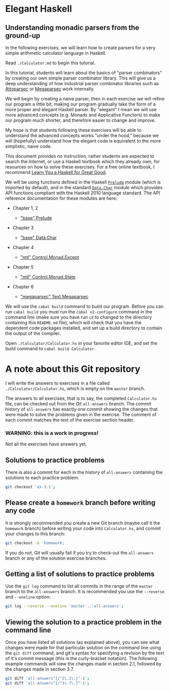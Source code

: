 # Elegant Haskell
## Understanding monadic parsers from the ground-up
In the following exercises, we will learn how to create parsers for a
very simple arithmetic calculator language in Haskell.

Read `./Calculator.md` to begin this tutorial.

In this tutorial, students will learn about the basics of "parser
combinators" by creating our own simple parser combinator
library. This will give us a deep understanding of how industrial
parser combinator libraries such as [Attoparsec](
https://hackage.haskell.org/package/attoparsec ) or [Megaparsec](
https://hackage.haskell.org/package/megaparsec ) work internally.

We will begin by creating a naive parser, then in each exercise we
will refine our program a little bit, making our program gradually
take the form of a more proper and elegant Haskell parser. By
"elegant" I mean we will use more advanced concepts (e.g. Monads and
Applicative Functors) to make our program much shorter, and therefore
easier to change and improve.

My hope is that students following these exercises will be able to
understand the advanced concepts works "under the hood," because we
will (hopefully) understand how the elegant code is equivalent to the
more simplistic, naive code.

This document provides no instruction, rather students are expected to
search the Internet, or use a Haskell textbook which they already own,
for resources on how to solve these exercises. For a free online
textbook, I recommend [Learn You a Haskell for Great Good](
http://learnyouahaskell.com/ ).

We will be using functions defined in the Haskell [`Prelude`](
https://hackage.haskell.org/package/base-4.12.0.0/docs/Prelude.html )
module (which is imported by default), and in the standard
[`Data.Char`](
https://hackage.haskell.org/package/base-4.12.0.0/docs/Data-Char.html
) module which provides API functions compliant with the Haskell 2010
language standard. The API reference documentation for these modules
are here:

- Chapter 1, 2
    - ["base" Prelude]( https://hackage.haskell.org/package/base/docs/Prelude.html )

- Chapter 3
    - ["base" Data.Char]( https://hackage.haskell.org/package/base/docs/Data-Char.html)

- Chapter 4
    - ["mtl" Control.Monad.Except]( https://hackage.haskell.org/package/mtl/docs/Control-Monad-Except.html )

- Chapter 5
	- ["mtl" Control.Monad.State]( https://hackage.haskell.org/package/mtl/docs/Control-Monad-State-Lazy.html )

- Chapter 6
    - ["megaparsec" Text.Megaparsec]( https://hackage.haskell.org/package/megaparsec/docs/Text-Megaparsec.html )

We will use the `cabal build` command to build our program. Before you
can run `cabal build` you must run the `cabal v2-configure` command in
the command line (make sure you have run `cd` to changed to the
directory containing this `README.md` file), which will check that you
have the dependent code packages installed, and set up a build
directory to contain the output of the compiler.

Open `./Calculator/Calculator.hs` in your favorite editor IDE, and set
the build command to `cabal build Calculator`.

# A note about this Git repository
I will write the answers to exercises in a file called
`./Calculator/Calculator.hs`, which is empty on the `master` branch.

The answers to all exercises, that is to say, the completed
`Calculator.hs` file, can be checked out from the Git `all-answers`
branch. The commit history of `all-answers` has exactly one commit
showing the changes that were made to solve the problems given in the
exercise. The comment of each commit matches the text of the exercise
section header.

### WARNING: this is a work in progress!
Not all the exercises have answers yet.

## Solutions to practice problems
There is also a commit for each in the history of `all-answers`
containing the solutions to each practice problem.

``` sh
git checkout 'ex-3.1';
```

## Please create a `homework` branch before writing any code
It is strongly recommended you create a new Git branch (maybe call it
the `homework` branch) before writing your code into `Calculator.hs`,
and commit your changes to this branch:

``` sh
git checkout -b 'homework;
```

If you do not, Git will usually fail if you try to check-out the
`all-answers` branch or any of the solution exercise branches.

## Getting a list of solutions to practice problems
Use the `git log` command to list all commits in the range of the
`master` branch to the `all-answers` branch. It is recommended you use
the `--reverse` and `--oneline` option:

``` sh
git log --reverse --oneline 'master'..'all-answers';
```

## Viewing the solution to a practice problem in the command line
Once you have listed all solutions (as explained above), you can see
what changes were made for that particular solution on the command
line using the `git diff` command, and git's syntax for specifying a
revision by the text of it's commit message (this is the curly-bracket
notation). The following example commands will view the changes made
in section 2.1, followed by the changes made in section 3.7.

``` sh
git diff 'all-answers^{/^2\.1\.}^-1';
git diff 'all-answers^{/^3\.7\.}^-1';
```
